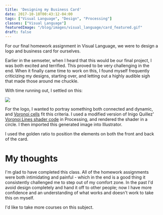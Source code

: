 ```yaml
---
title: 'Designing my Business Card'
date: 2017-10-18T00:43:12-04:00
tags: ["Visual Language", "Design", "Processing"]
classes: ["Visual Language"]
featuredImage: "/blog/images/visual_language/card_featured.gif"
draft: false
---
```


For our final homework assignment in Visual Language, we were to design a logo and business card for ourselves.

Earlier in the semseter, when I heard that this would be our final project, I was both excited and terrified.
This proved to be very challenging in the end. When it finally came time to work on this, 
I found myself frequently criticizing my designs, starting over, and letting out a highly audible sigh that made those around me chuckle.

With time running out, I settled on this:

<img src="/blog/images/visual_language/card.png" />

For the logo, I wanted to portray something both connected and dynamic, and [Voronoi cells](https://en.wikipedia.org/wiki/Voronoi_diagram) fit this criteria.
I used a modified version of Inigo Quillez' [Voronoi Lines shader code](http://www.iquilezles.org/www/articles/voronoilines/voronoilines.htm) in Processing, and
rendered the shader in a circle. I then imported this generated image into Illustrator.

I used the golden ratio to position the elements on both the front and back of the card. 

#  My thoughts 

I'm glad to have completed this class.  All of the homework assignments were both intimidating and painful - which in the end is a good thing it consistently challenged me 
to step out of my comfort zone.  In the past I'd avoid design completely and hand it off to other people; now I have more confidence
and an understanding of what works and doesn't work to take this on myself. 

I'd like to take more courses on this subject.
